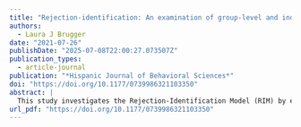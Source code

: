 ```yaml
---
title: "Rejection-identification: An examination of group-level and individual-level discrimination among Hispanic immigrants"
authors:
  - Laura J Brugger
date: "2021-07-26"
publishDate: "2025-07-08T22:00:27.073507Z"
publication_types:
  - article-journal
publication: "*Hispanic Journal of Behavioral Sciences*"
doi: "https://doi.org/10.1177/0739986321103350"
abstract: |
  This study investigates the Rejection-Identification Model (RIM) by examining impacts of group-level and personal experiences with discrimination on different measures of ethnic identity and cultural importance among Hispanic immigrants. The RIM is used to describe associations between discrimination and increased ethnic identity and the mediating role of ethnicity on negative outcomes of discrimination. Growing empirical support for the RIM has prompted inquiry into its application among different populations, including immigrants who face numerous types of discrimination. Using the Latino Immigrant National Election Survey, the study found that the perception of group-level discrimination was associated with a higher likelihood of reporting Hispanic identity importance, however, personal experiences with discrimination were not. Further, results showed that neither type of discrimination impacted cultural or Spanish language maintenance importance. This paper discusses the implications of these findings and how the protective factors presented by the RIM may vary among populations and when considering personal and group-level discrimination.
url_pdf: "https://doi.org/10.1177/0739986321103350"
---
```

